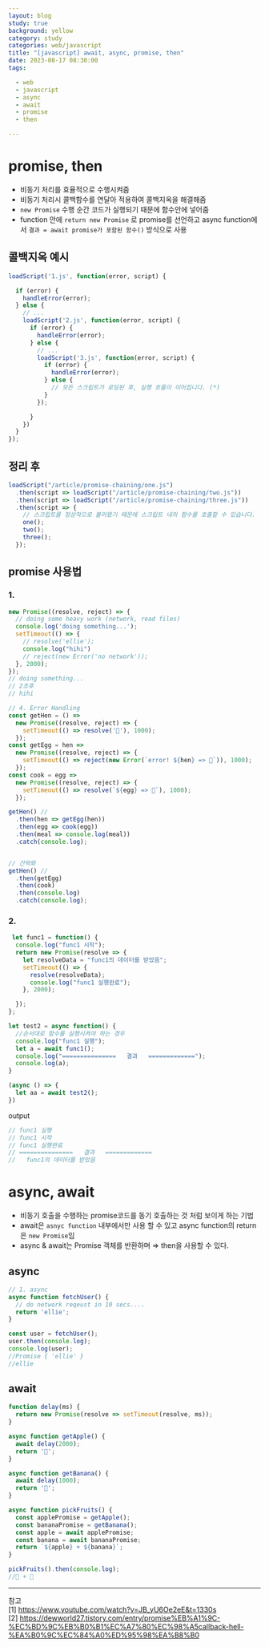 ```yaml
---
layout: blog
study: true
background: yellow
category: study
categories: web/javascript
title: "[javascript] await, async, promise, then"
date: 2023-08-17 08:30:00
tags:

  - web
  - javascript
  - async
  - await
  - promise
  - then

---
```


# promise, then

- 비동기 처리를 효율적으로 수행시켜줌
- 비동기 처리시 콜백함수를 연달아 적용하여 콜백지옥을 해결해줌
- `new Promise` 수행 순간 코드가 실행되기 때문에 함수안에 넣어줌
- function 안에 `return new Promise` 로 promise를 선언하고 async function에서 `결과 = await promise가 포함된 함수()` 방식으로 사용

## 콜백지옥 예시

```js
loadScript('1.js', function(error, script) {

  if (error) {
    handleError(error);
  } else {
    // ...
    loadScript('2.js', function(error, script) {
      if (error) {
        handleError(error);
      } else {
        // ...
        loadScript('3.js', function(error, script) {
          if (error) {
            handleError(error);
          } else {
            // 모든 스크립트가 로딩된 후, 실행 흐름이 이어집니다. (*)
          }
        });

      }
    })
  }
});
```

## 정리 후

```js
loadScript("/article/promise-chaining/one.js")
  .then(script => loadScript("/article/promise-chaining/two.js"))
  .then(script => loadScript("/article/promise-chaining/three.js"))
  .then(script => {
    // 스크립트를 정상적으로 불러왔기 때문에 스크립트 내의 함수를 호출할 수 있습니다.
    one();
    two();
    three();
  });
```

## promise 사용법

### 1.

```js
new Promise((resolve, reject) => {
  // doing some heavy work (network, read files)
  console.log('doing something...');
  setTimeout(() => {
    // resolve('ellie');
    console.log("hihi")
    // reject(new Error('no network'));
  }, 2000);
});
// doing something...
// 2초후
// hihi
```

```js
// 4. Error Handling
const getHen = () =>
  new Promise((resolve, reject) => {
    setTimeout(() => resolve('🐓'), 1000);
  });
const getEgg = hen =>
  new Promise((resolve, reject) => {
    setTimeout(() => reject(new Error(`error! ${hen} => 🥚`)), 1000);
  });
const cook = egg =>
  new Promise((resolve, reject) => {
    setTimeout(() => resolve(`${egg} => 🍳`), 1000);
  });

getHen() //
  .then(hen => getEgg(hen))
  .then(egg => cook(egg))
  .then(meal => console.log(meal))
  .catch(console.log);


// 간략화
getHen() //
  .then(getEgg)
  .then(cook)
  .then(console.log)
  .catch(console.log);
```

### 2.

```js
 let func1 = function() {
  console.log("func1 시작");
  return new Promise(resolve => {
    let resolveData = "func1의 데이터를 받았음";
    setTimeout(() => {
      resolve(resolveData);
      console.log("func1 실행완료");
    }, 2000);

  });
};

let test2 = async function() {
  //순서대로 함수를 실행시켜야 하는 경우
  console.log("func1 실행");
  let a = await func1();
  console.log("===============   결과   =============");
  console.log(a);
}

(async () => {
  let aa = await test2();
})
```

output

```js
// func1 실행
// func1 시작
// func1 실행완료
// ===============   결과   =============
//   func1의 데이터를 받았음
```

# async, await

- 비동기 호출을 수행하는 promise코드를 동기 호출하는 것 처럼 보이게 하는 기법
- await은 `asnyc function` 내부에서만 사용 할 수 있고 async function의 return은 `new Promise`임
- async & await는 Promise 객체를 반환하며 ⇒ then을 사용할 수 있다.

## async

```js
// 1. async
async function fetchUser() {
  // do network reqeust in 10 secs....
  return 'ellie';
}

const user = fetchUser();
user.then(console.log);
console.log(user);
//Promise { 'ellie' }
//ellie
```

## await

```js
function delay(ms) {
  return new Promise(resolve => setTimeout(resolve, ms));
}

async function getApple() {
  await delay(2000);
  return '🍎';
}

async function getBanana() {
  await delay(1000);
  return '🍌';
}

async function pickFruits() {
  const applePromise = getApple();
  const bananaPromise = getBanana();
  const apple = await applePromise;
  const banana = await bananaPromise;
  return `${apple} + ${banana}`;
}

pickFruits().then(console.log);
//🍎 + 🍌
```

---
참고  
[1] https://www.youtube.com/watch?v=JB_yU6Oe2eE&t=1330s  
[2] https://dewworld27.tistory.com/entry/promise%EB%A1%9C-%EC%BD%9C%EB%B0%B1%EC%A7%80%EC%98%A5callback-hell-%EA%B0%9C%EC%84%A0%ED%95%98%EA%B8%B0